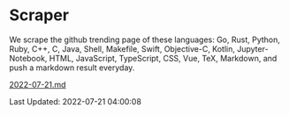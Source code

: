 # Scraper

We scrape the github trending page of these languages: Go, Rust, Python, Ruby, C++, C, Java, Shell, Makefile, Swift, Objective-C, Kotlin, Jupyter-Notebook, HTML, JavaScript, TypeScript, CSS, Vue, TeX, Markdown, and push a markdown result everyday.

[2022-07-21.md](https://github.com/yangwenmai/github-trending-backup/blob/master/2022-07-21.md)

Last Updated: 2022-07-21 04:00:08